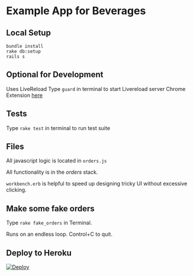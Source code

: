 # Example App for Beverages

## Local Setup

```
bundle install
rake db:setup
rails s
```

## Optional for Development

Uses LiveReload
Type `guard` in terminal to start Livereload server
Chrome Extension [here](https://chrome.google.com/webstore/detail/livereload/jnihajbhpnppcggbcgedagnkighmdlei?hl=en)

## Tests

Type `rake test` in terminal to run test suite

## Files

All javascript logic is located in `orders.js`

All functionality is in the _orders_ stack.

`workbench.erb` is helpful to speed up designing tricky UI without excessive clicking.

## Make some fake orders

Type `rake fake_orders` in Terminal.

Runs on an endless loop.  Control+C to quit.

## Deploy to Heroku

[![Deploy](https://www.herokucdn.com/deploy/button.png)](https://heroku.com/deploy)

